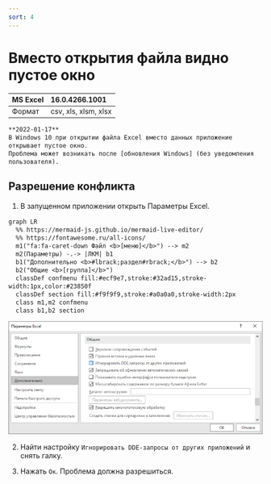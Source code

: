 ```yaml
---
sort: 4
---
```


# Вместо открытия файла видно пустое окно

|MS Excel|16.0.4266.1001
|:--- |:--- 
|Формат|csv, xls, xlsm, xlsx

``` danger
**2022-01-17**  
В Windows 10 при открытии файла Excel вместо данных приложение открывает пустое окно.  
Проблема может возникать после [обновления Windows] (без уведомления пользователя).
```

[обновления Windows]: //ru.wikipedia.org/wiki/WSUS

## Разрешение конфликта

1. В запущенном приложении открыть Параметры Excel.   
``` mermaid
graph LR
  %% https://mermaid-js.github.io/mermaid-live-editor/
  %% https://fontawesome.ru/all-icons/
  m1("fa:fa-caret-down Файл <b>[меню]</b>") --> m2
  m2(Параметры) -.-> |ЛКМ| b1
  b1("Дополнительно <b>#lbrack;раздел#rbrack;</b>") --> b2
  b2("Общие <b>[группа]</b>")
  classDef confmenu fill:#ecf9e7,stroke:#32ad15,stroke-width:1px,color:#23850f
  classDef section fill:#f9f9f9,stroke:#a0a0a0,stroke-width:2px
  class m1,m2 confmenu
  class b1,b2 section
```
![Параметры Excel](images/blank_window.png)

2. Найти настройку `Игнорировать DDE-запросы от других приложений` и снять галку.

3. Нажать `Ок`. Проблема должна разрешиться.

